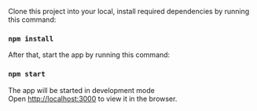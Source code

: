 Clone this project into your local, install required dependencies by running this command:

### `npm install`

After that, start the app by running this command:

### `npm start`

The app will be started in development mode\
Open [http://localhost:3000](http://localhost:3000) to view it in the browser.